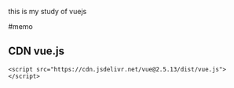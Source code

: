 this is my study of vuejs

#memo
## CDN vue.js

```
<script src="https://cdn.jsdelivr.net/vue@2.5.13/dist/vue.js"></script>
```
